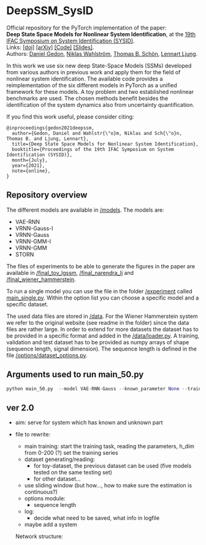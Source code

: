 # DeepSSM_SysID

Official repository for the PyTorch implementation of the paper: \
**Deep State Space Models for Nonlinear System Identification**, at the 
[19th IFAC Symposium on System Identification (SYSID)](https://www.sysid2021.org).\
Links: [[doi]](https://doi.org/10.1016/j.ifacol.2021.08.406)
[[arXiv]](https://arxiv.org/abs/2003.14162)
[[Code]](https://github.com/dgedon/DeepSSM_SysID)
[[Slides]](https://dgedon.github.io/files/pdf/slides/210715_sysid_daniel_handout.pdf). \
Authors: [Daniel Gedon](https://katalog.uu.se/profile/?id=N19-1795), [Niklas Wahlström](https://katalog.uu.se/profile/?id=N16-250), [Thomas B. Schön](http://user.it.uu.se/~thosc112/), [Lennart Ljung](http://users.isy.liu.se/rt/ljung/).

In this work we use six new deep State-Space Models (SSMs) developed from various authors in previous work and apply them for the field of nonlinear system identification. The available code provides a reimplementation of the six different models in PyTorch as a unified framework for these models. A toy problem and two established nonlinear benchmarks are used. The chosen methods benefit besides the identification of the system dynamics also from uncertainty quantification.     


If you find this work useful, please consider citing:
```
@inproceedings{gedon2021deepssm,
  author={Gedon, Daniel and Wahlstr{\"o}m, Niklas and Sch{\"o}n, Thomas B. and Ljung, Lennart},
  title={Deep State Space Models for Nonlinear System Identification},
  booktitle={Proceedings of the 19th IFAC Symposium on System Identification (SYSID)},
  month={July},
  year={2021},
  note={online},
}
```

## Repository overview

The different models are available in [/models](https://github.com/dgedon/DeepSSM_SysID/tree/master/models). The models are:
- VAE-RNN
- VRNN-Gauss-I
- VRNN-Gauss
- VRNN-GMM-I
- VRNN-GMM
- STORN 

The files of experiments to be able to generate the figures in the paper are available in 
[/final_toy_lgssm](https://github.com/dgedon/DeepSSM_SysID/tree/master/final_toy_lgssm),
[/final_narendra_li](https://github.com/dgedon/DeepSSM_SysID/tree/master/final_narendra_li) and
[/final_wiener_hammerstein](https://github.com/dgedon/DeepSSM_SysID/tree/master/final_wiener_hammerstein). 

To run a single model you can use the file in the folder [/experiment](https://github.com/dgedon/DeepSSM_SysID/tree/master/experiments)
called [main_single.py](https://github.com/dgedon/DeepSSM_SysID/blob/master/experiments/main_single.py). 
Within the option list you can choose a specific model and a specific dataset.

The used data files are stored in [/data](https://github.com/dgedon/DeepSSM_SysID/tree/master/data). 
For the Wiener Hammerstein system we refer to the original website (see readme in the folder) since the data files are rather large.
In order to extend for more datasets the dataset has to be provided in a specific format and added in the [/data/loader.py](https://github.com/dgedon/DeepSSM_SysID/blob/master/data/loader.py).
A training, validation and test dataset has to be provided as numpy arrays of shape (sequence length, signal dimension). 
The sequence length is defined in the file [/options/dataset_options.py](https://github.com/dgedon/DeepSSM_SysID/blob/master/options/dataset_options.py).



## Arguments used to run main_50.py
 ```python
 python main_50.py  --model VAE-RNN-Gauss --known_parameter None --train_rounds 16 --start_from 15 --logdir "multi_correct_para"   --do_test "True"  --h_dim 50 --z_dim 5
 ```

 ## ver 2.0
 - aim: serve for system which has known and unknown part
 - file to rewrite:
   - main training: start the training task, reading the parameters, h_dim from 0-200 (?) set the training series
   - dataset generating/reading: 
      - for toy-dataset, the previous dataset can be used (five models tested on the same testing set)
      - for other dataset...
    - use sliding window (but how..., how to make sure the estimation is continuous?)
   - options module:
      - sequence length
    - log:
      - decide what need to be saved, what info in logfile
    - maybe add a system 
    
    Network structure:
    